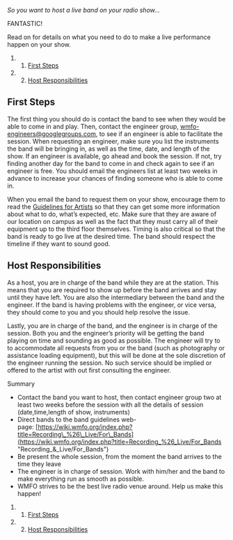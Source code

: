 *So you want to host a live band on your radio show…*

FANTASTIC!

Read on for details on what you need to do to make a live performance
happen on your show.

1.  1. [First
    Steps](https://wiki.wmfo.org/For_Bands/For_Hosts#First_Steps)
2.  2. [Host
    Responsibilities](https://wiki.wmfo.org/For_Bands/For_Hosts#Host_Responsibilities)

First Steps 
-----------

The first thing you should do is contact the band to see when they would
be able to come in and play. Then, contact the engineer group,
[wmfo-engineers@googlegroups.com](mailto:wmfo-engineers@googlegroups.com "mailto:wmfo-engineers@googlegroups.com"),
to see if an engineer is able to facilitate the session. When requesting
an engineer, make sure you list the instruments the band will be
bringing in, as well as the time, date, and length of the show. If an
engineer is available, go ahead and book the session. If not, try
finding another day for the band to come in and check again to see if an
engineer is free. You should email the engineers list at least two weeks
in advance to increase your chances of finding someone who is able to
come in.

When you email the band to request them on your show, encourage them to
read the [Guidelines for
Artists](https://wiki.wmfo.org/index.php?title=Recording_%26_Live/For_Bands "Recording & Live/For Bands")
so that they can get some more information about what to do, what’s
expected, etc. Make sure that they are aware of our location on campus
as well as the fact that they must carry all of their equipment up to
the third floor themselves. Timing is also critical so that the band is
ready to go live at the desired time. The band should respect the
timeline if they want to sound good.

Host Responsibilities 
---------------------

As a host, you are in charge of the band while they are at the station.
This means that you are required to show up before the band arrives and
stay until they have left. You are also the intermediary between the
band and the engineer. If the band is having problems with the engineer,
or vice versa, they should come to you and you should help resolve the
issue.

Lastly, you are in charge of the band, and the engineer is in charge of
the session. Both you and the engineer’s priority will be getting the
band playing on time and sounding as good as possible. The engineer will
try to to accommodate all requests from you or the band (such as
photography or assistance loading equipment), but this will be done at
the sole discretion of the engineer running the session. No such service
should be implied or offered to the artist with out first consulting the
engineer.

Summary

-   Contact the band you want to host, then contact engineer group two
    at least two weeks before the session with all the details of
    session (date,time,length of show, instruments)
-   Direct bands to the band guidelines
    web-page: [https://wiki.wmfo.org/index.php?title=Recording\_%26\_Live/For\_Bands](https://wiki.wmfo.org/index.php?title=Recording_%26_Live/For_Bands "Recording_&_Live/For_Bands")
-   Be present the whole session, from the moment the band arrives to
    the time they leave
-   The engineer is in charge of session. Work with him/her and the band
    to make everything run as smooth as possible.
-   WMFO strives to be the best live radio venue around. Help us make
    this happen!

1.  1. [First Steps](#First_Steps)
2.  2. [Host Responsibilities](#Host_Responsibilities)

